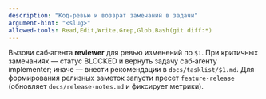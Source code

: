 ```yaml
---
description: "Код-ревью и возврат замечаний в задачи"
argument-hint: "<slug>"
allowed-tools: Read,Edit,Write,Grep,Glob,Bash(git diff:*)
---
```

Вызови саб‑агента **reviewer** для ревью изменений по `$1`.
При критичных замечаниях — статус BLOCKED и вернуть задачу саб‑агенту implementer; иначе — внести рекомендации в `docs/tasklist/$1.md`.
Для формирования релизных заметок запусти пресет `feature-release` (обновляет `docs/release-notes.md` и фиксирует метрики).
